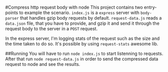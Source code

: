 #Compress http request body with node
This project contains two entry-points to example the scenario. `index.js` is a `express` server with `body-parser` that handles gzip body requests by default. `request-data.js` reads a `data.json` file, that you have to provide, and gzip it and send it through the request body to the server in a `POST` request.

In the express server, I'm logging stats of the request such as the size and the time taken to do so. It's possible by using `request-stats` awesome lib.

##Running
You will have to run `node index.js` to start listenning to requests. After that run `node request-data.js` in order to send the compressed data request to node and see the results.
